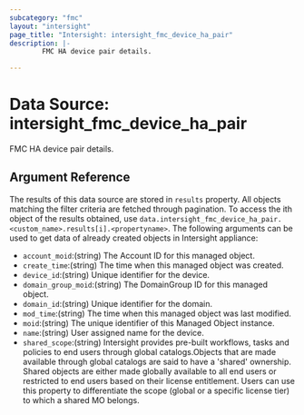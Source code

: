 ```yaml
---
subcategory: "fmc"
layout: "intersight"
page_title: "Intersight: intersight_fmc_device_ha_pair"
description: |-
        FMC HA device pair details.

---
```


# Data Source: intersight_fmc_device_ha_pair
FMC HA device pair details.
## Argument Reference
The results of this data source are stored in `results` property.
All objects matching the filter criteria are fetched through pagination.
To access the ith object of the results obtained, use `data.intersight_fmc_device_ha_pair.<custom_name>.results[i].<propertyname>`.
The following arguments can be used to get data of already created objects in Intersight appliance:
* `account_moid`:(string) The Account ID for this managed object. 
* `create_time`:(string) The time when this managed object was created. 
* `device_id`:(string) Unique identifier for the device. 
* `domain_group_moid`:(string) The DomainGroup ID for this managed object. 
* `domain_id`:(string) Unique identifier for the domain. 
* `mod_time`:(string) The time when this managed object was last modified. 
* `moid`:(string) The unique identifier of this Managed Object instance. 
* `name`:(string) User assigned name for the device. 
* `shared_scope`:(string) Intersight provides pre-built workflows, tasks and policies to end users through global catalogs.Objects that are made available through global catalogs are said to have a 'shared' ownership. Shared objects are either made globally available to all end users or restricted to end users based on their license entitlement. Users can use this property to differentiate the scope (global or a specific license tier) to which a shared MO belongs. 
 
